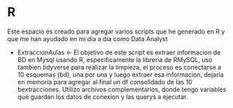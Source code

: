 # R
Este espacio es creado para agregar varios scripts que he generado en R y que me han ayudado en mi dia a dia como Data Analyst


* ExtraccionAulas <- El objetivo de este script es extraer informacion de BD en Mysql usando R, especificamente la libreria de RMySQL, uso tambien tidyverse para realizar la limpieza, el proceso es conectarse a 10 esquemas (bd), una por una y luego extraer esa informacion, dejarla en memoria para agregar al final un df consolidado de las 10 bextracciones. Utilizo archivos complementarios, donde tengo variables que guardan los datos de conexion y las querys a ejecutar.
